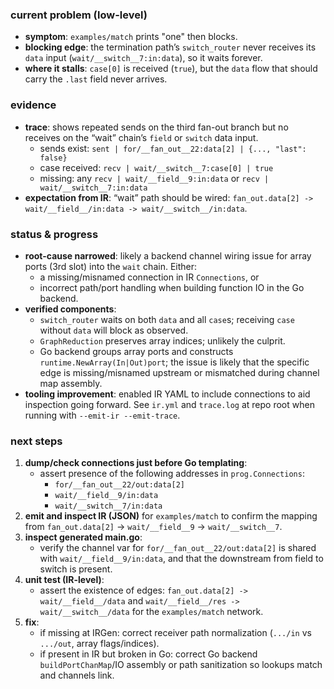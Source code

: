 ### current problem (low-level)

- **symptom**: `examples/match` prints "one" then blocks.
- **blocking edge**: the termination path’s `switch_router` never receives its `data` input (`wait/__switch__7:in:data`), so it waits forever.
- **where it stalls**: `case[0]` is received (`true`), but the `data` flow that should carry the `.last` field never arrives.

### evidence

- **trace**: shows repeated sends on the third fan-out branch but no receives on the “wait” chain’s `field` or `switch` data input.
  - sends exist: `sent | for/__fan_out__22:data[2] | {..., "last": false}`
  - case received: `recv | wait/__switch__7:case[0] | true`
  - missing: any `recv | wait/__field__9:in:data` or `recv | wait/__switch__7:in:data`
- **expectation from IR**: “wait” path should be wired: `fan_out.data[2] -> wait/__field__/in:data -> wait/__switch__/in:data`.

### status & progress

- **root-cause narrowed**: likely a backend channel wiring issue for array ports (3rd slot) into the `wait` chain. Either:
  - a missing/misnamed connection in IR `Connections`, or
  - incorrect path/port handling when building function IO in the Go backend.
- **verified components**:
  - `switch_router` waits on both `data` and all `case`s; receiving `case` without `data` will block as observed.
  - `GraphReduction` preserves array indices; unlikely the culprit.
  - Go backend groups array ports and constructs `runtime.NewArray(In|Out)port`; the issue is likely that the specific edge is missing/misnamed upstream or mismatched during channel map assembly.
- **tooling improvement**: enabled IR YAML to include connections to aid inspection going forward. See `ir.yml` and `trace.log` at repo root when running with `--emit-ir --emit-trace`.

### next steps

1. **dump/check connections just before Go templating**:
   - assert presence of the following addresses in `prog.Connections`:
     - `for/__fan_out__22/out:data[2]`
     - `wait/__field__9/in:data`
     - `wait/__switch__7/in:data`
2. **emit and inspect IR (JSON)** for `examples/match` to confirm the mapping from `fan_out.data[2]` → `wait/__field__9` → `wait/__switch__7`.
3. **inspect generated main.go**:
   - verify the channel var for `for/__fan_out__22/out:data[2]` is shared with `wait/__field__9/in:data`, and that the downstream from field to switch is present.
4. **unit test (IR-level)**:
   - assert the existence of edges: `fan_out.data[2] -> wait/__field__/data` and `wait/__field__/res -> wait/__switch__/data` for the `examples/match` network.
5. **fix**:
   - if missing at IRGen: correct receiver path normalization (`.../in` vs `.../out`, array flags/indices).
   - if present in IR but broken in Go: correct Go backend `buildPortChanMap`/IO assembly or path sanitization so lookups match and channels link.
